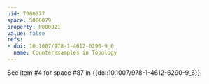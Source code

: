 ```yaml
---
uid: T000277
space: S000079
property: P000021
value: false
refs:
- doi: 10.1007/978-1-4612-6290-9_6
  name: Counterexamples in Topology
---
```


See item #4 for space #87 in {{doi:10.1007/978-1-4612-6290-9_6}}.
